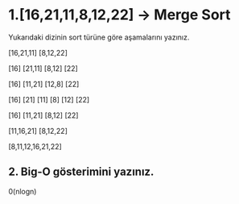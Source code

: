 # 1.[16,21,11,8,12,22] -> Merge Sort

Yukarıdaki dizinin sort türüne göre aşamalarını yazınız.

[16,21,11]  [8,12,22]

[16] [21,11] [8,12] [22]

[16] [11,21] [12,8] [22]

[16] [21] [11] [8] [12] [22]

[16] [11,21] [8,12] [22]

[11,16,21]  [8,12,22]

[8,11,12,16,21,22]
 
## 2. Big-O gösterimini yazınız.
 
 0(nlogn)